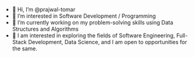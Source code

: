 - 👋 Hi, I’m @prajwal-tomar
- 👀 I’m interested in Software Development / Programming
- 🌱 I’m currently working on my problem-solving skills using Data Structures and Algorithms
- 💞️ I am interested in exploring the fields of Software Engineering, Full-Stack Development, Data Science, and I am open to opportunities for the same.

<!---
prajwal-tomar/prajwal-tomar is a ✨ special ✨ repository because its `README.md` (this file) appears on your GitHub profile.
You can click the Preview link to take a look at your changes.
--->
